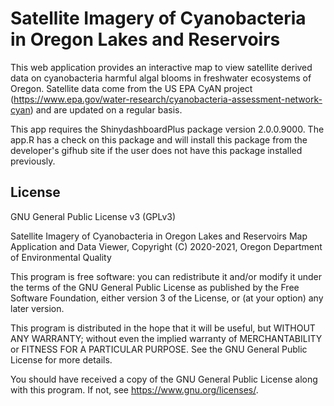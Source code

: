 # Satellite Imagery of Cyanobacteria in Oregon Lakes and Reservoirs

This web application provides an interactive map to view satellite derived data on cyanobacteria harmful algal blooms in freshwater ecosystems of Oregon. Satellite data come from the US EPA CyAN project (https://www.epa.gov/water-research/cyanobacteria-assessment-network-cyan) and are updated on a regular basis.

This app requires the ShinydashboardPlus package version 2.0.0.9000. The app.R has a check on this package and will install this package from the developer's gifhub site if the user does not have this package installed previously.

## License

GNU General Public License v3 (GPLv3)

Satellite Imagery of Cyanobacteria in Oregon Lakes and Reservoirs Map Application and Data Viewer, Copyright (C) 2020-2021, Oregon Department of Environmental Quality

This program is free software: you can redistribute it and/or modify it under the terms of the GNU General Public License as published by the Free Software Foundation, either version 3 of the License, or (at your option) any later version.

This program is distributed in the hope that it will be useful, but WITHOUT ANY WARRANTY; without even the implied warranty of MERCHANTABILITY or FITNESS FOR A PARTICULAR PURPOSE.  See the GNU General Public License for more details.

You should have received a copy of the GNU General Public License along with this program.  If not, see <https://www.gnu.org/licenses/>.

